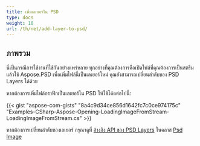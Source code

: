 ```yaml
---
title: เพิ่มเลเยอร์ใน PSD
type: docs
weight: 10
url: /th/net/add-layer-to-psd/
---
```


## **ภาพรวม**
นี่เป็นกรณีการใช้งานที่ใช้กันอย่างแพร่หลาย ทุกอย่างที่คุณต้องการคือเปิดไฟล์ที่คุณต้องการเป็นสตรีม แล้วใช้ Aspose.PSD เพื่อเพิ่มไฟล์นี้เป็นเลเยอร์ใหม่ คุณยังสามารถเปลี่ยนลำดับของ PSD Layers ได้ด้วย

หากต้องการเพิ่มไฟล์กราฟิกเป็นเลเยอร์ใน PSD ให้ใช้โค้ดต่อไปนี้:

{{< gist "aspose-com-gists" "8a4c9d34ce856d1642fc7c0ce974175c" "Examples-CSharp-Aspose-Opening-LoadingImageFromStream-LoadingImageFromStream.cs" >}}

หากต้องการเปลี่ยนลำดับของเลเยอร์ กรุณาดูที่ [อ้างอิง API ของ PSD Layers](https://reference.aspose.com/psd/net/aspose.psd.fileformats.psd/psdimage/properties/layers) ในคลาส [Psd Image](https://reference.aspose.com/psd/net/aspose.psd.fileformats.psd/psdimage)
